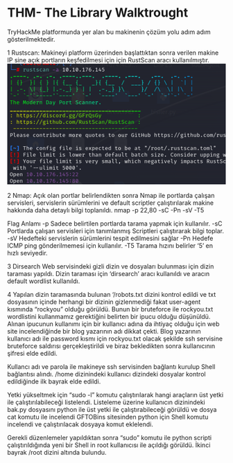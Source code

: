 <h1>THM- The Library Walktrought</h1>

TryHackMe platformunda yer alan bu makinenin çözüm yolu adım adım gösterilmektedir.

1 Rustscan:
Makineyi platform üzerinden başlattıktan sonra verilen makine IP sine açık portların keşfedilmesi için için RustScan aracı kullanılmıştır.
![rustscan](images/1-rustscan.png?width=100&height=75)

2 Nmap:
Açık olan portlar belirlendikten sonra Nmap ile portlarda çalışan servisleri, servislerin sürümlerini ve default scriptler çalıştırılarak makine hakkında daha detaylı bilgi toplanıldı.
nmap  -p 22,80 -sC -Pn -sV -T5 <Target IP address>

Flag	Anlamı
-p	Sadece belirtilen portlarda tarama yapmak için kullanılır.
-sC	Portlarda çalışan servisleri için tanımlanmış Scriptleri çalıştırarak bilgi toplar.
-sV	Hedefteki servislerin sürümlerini tespit edilmesini sağlar
-Pn	Hedefe ICMP ping gönderilmemesi için kullanılır.
-T5	Tarama hızını belirler ‘5’ en hızlı seviyedir.

3 Dirsearch
Web servisindeki gizli dizin ve dosyaları bulunması için dizin taraması yapıldı. Dizin taraması için ‘dirsearch’ aracı kullanıldı ve aracın default wordlist kullanıldı. 

4  Yapılan dizin taramasında bulunan ‘/robots.txt dizini kontrol edildi ve txt dosyasının içinde herhangi bir dizinin gizlenmediği fakat user-agent kısmında “rockyou” olduğu görüldü. Bunun bir bruteforce ile rockyou.txt wordlistini kullanmamız gerektiğini belirten bir ipucu olduğu düşünüldü.
Alınan ipucunun kullanımı için bir kullanıcı adına da ihtiyaç olduğu için web site incelendiğinde bir blog yazarının adı dikkat çekti.
Blog yazarının kullanıcı adı ile password kısmı için rockyou.txt olacak şekilde ssh servisine bruteforce saldırısı gerçekleştirildi ve biraz bekledikten sonra kullanıcının şifresi elde edildi.

Kullancı adı ve parola ile makineye ssh servisinden bağlantı kurulup Shell bağlantısı alındı. /home dizinindeki kullanıcı dizindeki dosyalar kontrol edildiğinde ilk bayrak elde edildi.

Yetki yükseltmek için “sudo -l” komutu çalıştırılarak hangi araçların üst yetki ile çalıştırılabileceği listelendi. Listeleme üzerine kullanıcın dizinindeki bak.py dosyasını python ile üst yetki ile çalıştırabileceği görüldü ve dosya cat komutu ile incelendi
GFTOBins sitesinden python için Shell komutu incelendi ve çalıştırılacak dosyaya komut eklelendi. 

Gerekli düzenlemeler yapıldıktan sonra “sudo” komutu ile python scripti çalıştırıldığında yeni bir Shell in root kullanıcısı ile açıldığı görüldü. İkinci bayrak /root dizini altında bulundu.


